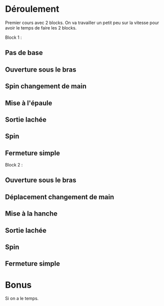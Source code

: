 

Déroulement
===========

Premier cours avec 2 blocks.
On va travailler un petit peu sur la vitesse pour avoir le temps de faire les 2 blocks.


Block 1 :

Pas de base
-----------


Ouverture sous le bras
----------------------


Spin changement de main
-----------------------


Mise à l'épaule
---------------


Sortie lachée
-------------


Spin
----


Fermeture simple
----------------


Block 2 :

Ouverture sous le bras
----------------------


Déplacement changement de main
------------------------------


Mise à la hanche
----------------


Sortie lachée
-------------


Spin
----


Fermeture simple
----------------




Bonus
=====
Si on a le temps.
